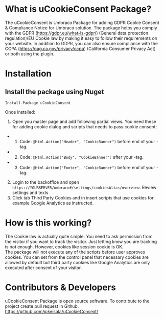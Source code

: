 # What is uCookieConsent Package?
The uCookieConsent is Umbraco Package for adding GDPR Cookie Consent & Compliance Notice for Umbraco solution. The package helps you comply with the GDPR (https://gdpr.eu/what-is-gdpr/) (General data protection regulation)/EU Cookie law by making it easy to follow their requirements on your website. In addition to GDPR, you can also ensure compliance with the CCPA (https://oag.ca.gov/privacy/ccpa) (California Consumer Privacy Act) or both using the plugin.

# Installation
## Install the package using Nuget

``` Install-Package uCookieConsent ```

Once installed:
1. Open you master page and add following partial views. You need these for adding cookie dialog and scripts that needs to pass cookie consent:

- 1. Code: `@Html.Action("Header", "CookieBanner")` before end of your </header> -tag.
- 2. Code: `@Html.Action("Body", "CookieBanner")` after your <body> -tag. 
- 3. Code: `@Html.Action("Footer", "CookieBanner")` before end of your </body> -tag.

2. Login to the backoffice and open `https://YOURSERVER/umbraco#/settings/cookiesAlias/overview`. Review settings and texts
3. Click tab Third Party Cookies and in insert scripts that use cookies for example Google Analytics as instructed.  

# How is this working?
The Cookie law is actually quite simple. You need to ask permission from the visitor if you want to track the visitor. Just letting know you are tracking is not enough. However, cookies like session cookie is OK.  
The package will not execute any of the scripts before user approves cookies. You can set from the control panel that necessary cookies are allowed by default but third party cookies like Google Analytics are only executed after consent of your visitor.  


# Contributors & Developers
uCookieConsent Package is open source software. To contribute to the project create pull request in Github. https://github.com/jpkeisala/uCookieConsent/
